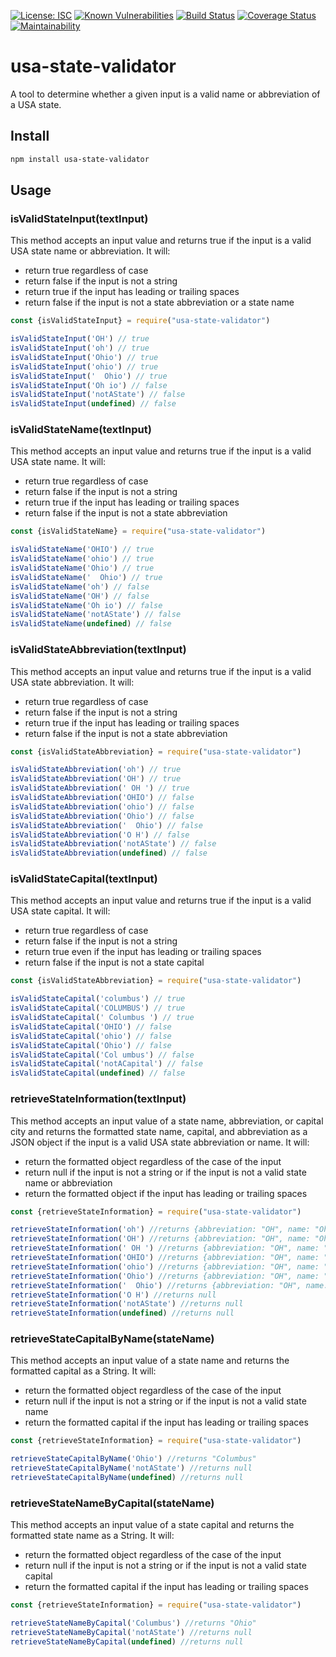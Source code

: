 [![License: ISC](https://img.shields.io/badge/License-ISC-blue.svg)](https://opensource.org/licenses/ISC)
[![Known Vulnerabilities](https://snyk.io/test/github/christinepoydence/usa-state-validator/badge.svg?targetFile=package.json)](https://snyk.io/test/github/christinepoydence/usa-state-validator?targetFile=package.json)
[![Build Status](https://travis-ci.com/christinepoydence/usa-state-validator.svg?branch=main)](https://travis-ci.com/christinepoydence/usa-state-validator)
[![Coverage Status](https://coveralls.io/repos/github/christinepoydence/usa-state-validator/badge.svg?branch=main)](https://coveralls.io/github/christinepoydence/usa-state-validator?branch=main)
[![Maintainability](https://api.codeclimate.com/v1/badges/9a20c5845486a5285fd5/maintainability)](https://codeclimate.com/github/christinepoydence/usa-state-validator/maintainability)

# usa-state-validator

A tool to determine whether a given input is a valid name or abbreviation of a USA state.

## Install

```bash
npm install usa-state-validator
```

## Usage

### isValidStateInput(textInput)

This method accepts an input value and returns true if the input is a valid USA state name or abbreviation. It will:
- return true regardless of case
- return false if the input is not a string
- return true if the input has leading or trailing spaces
- return false if the input is not a state abbreviation or a state name

```javascript
const {isValidStateInput} = require("usa-state-validator")

isValidStateInput('OH') // true
isValidStateInput('oh') // true
isValidStateInput('Ohio') // true
isValidStateInput('ohio') // true
isValidStateInput('  Ohio') // true
isValidStateInput('Oh io') // false
isValidStateInput('notAState') // false
isValidStateInput(undefined) // false
```

### isValidStateName(textInput)

This method accepts an input value and returns true if the input is a valid USA state name. It will:
- return true regardless of case
- return false if the input is not a string
- return true if the input has leading or trailing spaces
- return false if the input is not a state abbreviation

```javascript
const {isValidStateName} = require("usa-state-validator")

isValidStateName('OHIO') // true
isValidStateName('ohio') // true
isValidStateName('Ohio') // true
isValidStateName('  Ohio') // true
isValidStateName('oh') // false
isValidStateName('OH') // false
isValidStateName('Oh io') // false
isValidStateName('notAState') // false
isValidStateName(undefined) // false
```

### isValidStateAbbreviation(textInput)

This method accepts an input value and returns true if the input is a valid USA state abbreviation. It will:
- return true regardless of case
- return false if the input is not a string
- return true if the input has leading or trailing spaces
- return false if the input is not a state abbreviation

```javascript
const {isValidStateAbbreviation} = require("usa-state-validator")

isValidStateAbbreviation('oh') // true
isValidStateAbbreviation('OH') // true
isValidStateAbbreviation(' OH ') // true
isValidStateAbbreviation('OHIO') // false
isValidStateAbbreviation('ohio') // false
isValidStateAbbreviation('Ohio') // false
isValidStateAbbreviation('  Ohio') // false
isValidStateAbbreviation('O H') // false
isValidStateAbbreviation('notAState') // false
isValidStateAbbreviation(undefined) // false
```

### isValidStateCapital(textInput)

This method accepts an input value and returns true if the input is a valid USA state capital. It will:
- return true regardless of case
- return false if the input is not a string
- return true even if the input has leading or trailing spaces
- return false if the input is not a state capital

```javascript
const {isValidStateAbbreviation} = require("usa-state-validator")

isValidStateCapital('columbus') // true
isValidStateCapital('COLUMBUS') // true
isValidStateCapital(' Columbus ') // true
isValidStateCapital('OHIO') // false
isValidStateCapital('ohio') // false
isValidStateCapital('Ohio') // false
isValidStateCapital('Col umbus') // false
isValidStateCapital('notACapital') // false
isValidStateCapital(undefined) // false
```

### retrieveStateInformation(textInput)

This method accepts an input value of a state name, abbreviation, or capital city and returns the formatted state name, capital, and abbreviation as a JSON object if the input is a valid USA state abbreviation or name. It will:
- return the formatted object regardless of the case of the input
- return null if the input is not a string or if the input is not a valid state name or abbreviation
- return the formatted object if the input has leading or trailing spaces

```javascript
const {retrieveStateInformation} = require("usa-state-validator")

retrieveStateInformation('oh') //returns {abbreviation: "OH", name: "Ohio", capital: "Columbus" }
retrieveStateInformation('OH') //returns {abbreviation: "OH", name: "Ohio", capital: "Columbus" }
retrieveStateInformation(' OH ') //returns {abbreviation: "OH", name: "Ohio", capital: "Columbus" }
retrieveStateInformation('OHIO') //returns {abbreviation: "OH", name: "Ohio", capital: "Columbus" }
retrieveStateInformation('ohio') //returns {abbreviation: "OH", name: "Ohio", capital: "Columbus" }
retrieveStateInformation('Ohio') //returns {abbreviation: "OH", name: "Ohio", capital: "Columbus" }
retrieveStateInformation('  Ohio') //returns {abbreviation: "OH", name: "Ohio", capital: "Columbus" }
retrieveStateInformation('O H') //returns null
retrieveStateInformation('notAState') //returns null
retrieveStateInformation(undefined) //returns null
```

### retrieveStateCapitalByName(stateName)

This method accepts an input value of a state name and returns the formatted capital as a String. It will:
- return the formatted object regardless of the case of the input
- return null if the input is not a string or if the input is not a valid state name
- return the formatted capital if the input has leading or trailing spaces

```javascript
const {retrieveStateInformation} = require("usa-state-validator")

retrieveStateCapitalByName('Ohio') //returns "Columbus"
retrieveStateCapitalByName('notAState') //returns null
retrieveStateCapitalByName(undefined) //returns null
```

### retrieveStateNameByCapital(stateName)

This method accepts an input value of a state capital and returns the formatted state name as a String. It will:
- return the formatted object regardless of the case of the input
- return null if the input is not a string or if the input is not a valid state capital
- return the formatted capital if the input has leading or trailing spaces

```javascript
const {retrieveStateInformation} = require("usa-state-validator")

retrieveStateNameByCapital('Columbus') //returns "Ohio"
retrieveStateNameByCapital('notAState') //returns null
retrieveStateNameByCapital(undefined) //returns null
```